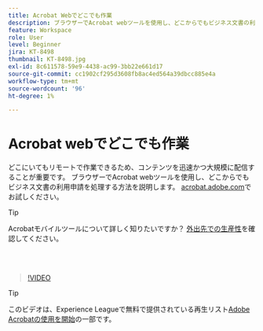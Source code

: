 ```yaml
---
title: Acrobat Webでどこでも作業
description: ブラウザーでAcrobat webツールを使用し、どこからでもビジネス文書の利用申請を処理する方法を説明します
feature: Workspace
role: User
level: Beginner
jira: KT-8498
thumbnail: KT-8498.jpg
exl-id: 8c611578-59e9-4438-ac99-3bb22e661d17
source-git-commit: cc1902cf295d3608fb8ac4ed564a39dbcc885e4a
workflow-type: tm+mt
source-wordcount: '96'
ht-degree: 1%

---
```


# Acrobat webでどこでも作業

どこにいてもリモートで作業できるため、コンテンツを迅速かつ大規模に配信することが重要です。 ブラウザーでAcrobat webツールを使用し、どこからでもビジネス文書の利用申請を処理する方法を説明します。 [acrobat.adobe.com](https://acrobat.adobe.com/)でお試しください。

>[!TIP]
>
>Acrobatモバイルツールについて詳しく知りたいですか？ [外出先での生産性](productivity.md)を確認してください。

<br> 

>[!VIDEO](https://video.tv.adobe.com/v/3443530?enablevpops&quality=12&learn=on&hidetitle=true&captions=jpn)

>[!TIP]
>
>このビデオは、Experience Leagueで無料で提供されている再生リスト[Adobe Acrobatの使用を開始](https://experienceleague.adobe.com/ja/playlists/acrobat-get-started-business-users)の一部です。

